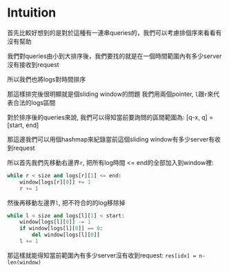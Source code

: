 # Intuition

首先比較好想到的是對於這種有一連串queries的，我們可以考慮排個序來看看有沒有幫助

我們對queries由小到大排序後，我們要找的就是在一個時間範圍內有多少server沒有接收到request

所以我們也將logs對時間排序

那這樣排完後很明顯就是個sliding window的問題
我們用兩個pointer, `l`跟`r`來代表合法的logs區間

對於排序後的queries來說, 我們可以得知當前要詢問的區間範圍為: [q-x, q] = [start, end]

那這邊我們可以用個hashmap來紀錄當前這個sliding window有多少server有收到request

所以首先我們先移動右邊界`r`, 把所有log時間 <= end的全部加入到window裡:

```py
while r < size and logs[r][1] <= end:
    window[logs[r][0]] += 1
    r += 1
```

然後再移動左邊界`l`, 把不符合的的log移除掉

```py
while l < size and logs[l][1] < start:
    window[logs[l][0]] -= 1
    if window[logs[l][0]] == 0:
        del window[logs[l][0]]
    l += 1
```

那這樣就能得知當前範圍內有多少server沒有收到request:
`res[idx] = n-len(window)`